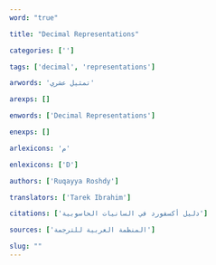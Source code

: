 ```yaml
---
word: "true"

title: "Decimal Representations"

categories: ['']

tags: ['decimal', 'representations']

arwords: 'تمثيل عشري'

arexps: []

enwords: ['Decimal Representations']

enexps: []

arlexicons: 'م'

enlexicons: ['D']

authors: ['Ruqayya Roshdy']

translators: ['Tarek Ibrahim']

citations: ['دليل أكسفورد في السانيات الحاسوبية']

sources: ['المنظمة العربية للترجمة']

slug: ""
---
```

